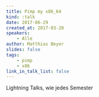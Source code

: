 ```yaml
---
title: Pimp my x86_64
kind: :talk
date: 2017-06-29
created_at: 2017-03-20
speakers:
    - Alle
author: Matthias Beyer
slides: false
tags:
    - pimp
    - x86
link_in_talk_list: false
---
```


Lightning Talks, wie jedes Semester

